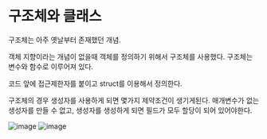 # 구조체와 클래스

구조체는 아주 옛날부터 존재했던 개념.

객체 지향이라는 개념이 없을때 객체를 정의하기 위해서 구조체를 사용했다.
구조체는 변수와 함수로 이루어져 있다.

코드 앞에 접근제한자를 붙이고 struct를 이용해서 정의한다.

구조체의 경우 생성자를 사용하게 되면 몇가지 제약조건이 생기게된다.
매개변수가 없는 생성자를 만들 수 없고, 생성자를 생성하게 되면 필드가 모두 할당이 되어 있어야한다.

![image](https://user-images.githubusercontent.com/65186857/173242358-fd86766f-3b37-45e4-b836-9bae7d2e1586.png)
![image](https://user-images.githubusercontent.com/65186857/173242361-104d94cf-16e8-4986-a91a-5f217d9faa77.png)
